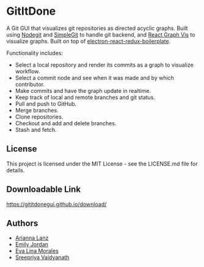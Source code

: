 # GitItDone

A Git GUI that visualizes git repositories as directed acyclic graphs. Built using [Nodegit](http://www.nodegit.org/) and [SimpleGit](https://github.com/steveukx/git-js) to handle git backend, and [React Graph Vis](https://github.com/crubier/react-graph-vis) to visualize graphs. Built on top of [electron-react-redux-boilerplate](https://github.com/jschr/electron-react-redux-boilerplate).

Functionality includes:

* Select a local repository and render its commits as a graph to visualize workflow.
* Select a commit node and see when it was made and by which contributor.
* Make commits and have the graph update in realtime.
* Keep track of local and remote branches and git status.
* Pull and push to GitHub.
* Merge branches.
* Clone repositories.
* Checkout and add and delete branches.
* Stash and fetch.

## License

This project is licensed under the MIT License - see the LICENSE.md file for details.

## Downloadable Link 

https://gititdonegui.github.io/download/

## Authors

* [Arianna Lanz](https://github.com/AriannaLanz)
* [Emily Jordan](https://github.com/echjordan/)
* [Eva Lina Morales](https://github.com/sixxta)
* [Sreepriya Vaidyanath](https://github.com/SreepriyaV)

